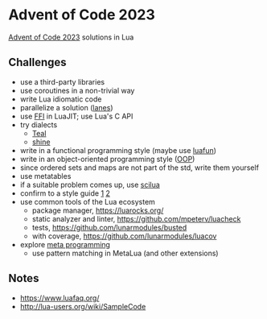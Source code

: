 # Advent of Code 2023

[Advent of Code 2023](https://adventofcode.com/2023) solutions in Lua

## Challenges


- use a third-party libraries
- use coroutines in a non-trivial way
- write Lua idiomatic code
- parallelize a solution ([lanes](https://lualanes.github.io/lanes/))
- use [FFI](https://luajit.org/ext_ffi.html) in LuaJIT; use Lua's C API
- try dialects
  - [Teal](https://github.com/teal-language/tl)
  - [shine](https://github.com/richardhundt/shine)
- write in a functional programming style (maybe use [luafun](https://github.com/luafun/luafun))
- write in an object-oriented programming style ([OOP](https://www.lua.org/pil/16.html))
- since ordered sets and maps are not part of the std, write them yourself
- use metatables
- if a suitable problem comes up, use [scilua](https://scilua.org/)
- confirm to a style guide [1](http://lua-users.org/wiki/LuaStyleGuide) [2](https://github.com/Olivine-Labs/lua-style-guide)
- use common tools of the Lua ecosystem
  - package manager, https://luarocks.org/
  - static analyzer and linter, https://github.com/mpeterv/luacheck
  - tests, https://github.com/lunarmodules/busted
  - with coverage, https://github.com/lunarmodules/luacov
- explore [meta programming](http://lua-users.org/wiki/MetaProgramming)
  - use pattern matching in MetaLua (and other extensions)

## Notes

- https://www.luafaq.org/
- http://lua-users.org/wiki/SampleCode

